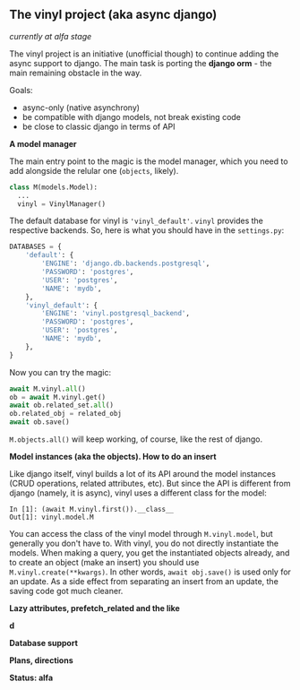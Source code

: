 The vinyl project (aka async django)
---------------
*currently at alfa stage*

The vinyl project is an initiative (unofficial though) to continue adding the 
async support to django. The main task is porting the **django orm** - the main 
remaining obstacle in the way.

Goals:
- async-only (native asynchrony)
- be compatible with django models, not break existing code
- be close to classic django in terms of API



**A model manager**

The main entry point to the magic is the model manager, which you need to 
add alongside 
the relular one (`objects`, likely).

```python
class M(models.Model):
  ...
  vinyl = VinylManager()
```

The default database for vinyl is `'vinyl_default'`. `vinyl` provides the 
respective backends. So, here is what you should have in the `settings.py`:

```python
DATABASES = {
    'default': {
        'ENGINE': 'django.db.backends.postgresql',
        'PASSWORD': 'postgres',
        'USER': 'postgres',
        'NAME': 'mydb',
    },
    'vinyl_default': {
        'ENGINE': 'vinyl.postgresql_backend',
        'PASSWORD': 'postgres',
        'USER': 'postgres',
        'NAME': 'mydb',
    },
}
```

Now you can try the magic:

```python
await M.vinyl.all()
ob = await M.vinyl.get()
await ob.related_set.all()
ob.related_obj = related_obj
await ob.save()
```

`M.objects.all()` will keep working, of course, like the rest of django.

**Model instances (aka the objects). How to do an insert**

Like django itself, vinyl builds a lot of its API around the model 
instances (CRUD operations, related attributes, etc). But since the API is 
different from django (namely, it is async), vinyl uses a different class for 
the model:

```
In [1]: (await M.vinyl.first()).__class__
Out[1]: vinyl.model.M
```

You can access the class of the vinyl model through `M.vinyl.model`, but 
generally you don't have to. With vinyl, you do not directly instantiate the 
models. When making a query, you get the instantiated objects already, and 
to create an object (make an insert) you should use `M.vinyl.create(**kwargs)`.
In other words, `await obj.save()` is used only for an update. As a side 
effect from separating an insert from an update, the saving code got much 
cleaner.

**Lazy attributes, prefetch_related and the like**

**d**

**Database support**

**Plans, directions**

**Status: alfa**